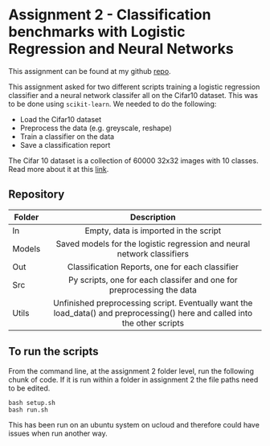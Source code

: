 
# Assignment 2 - Classification benchmarks with Logistic Regression and Neural Networks

This assignment can be found at my github [repo](https://github.com/ameerwald/cds_vis_exam_assignment2).

This assignment asked for two different scripts training a logistic regression classifier and a neural network classifer all on the Cifar10 dataset. This was to be done using ```scikit-learn```. We needed to do the following:

- Load the Cifar10 dataset
- Preprocess the data (e.g. greyscale, reshape)
- Train a classifier on the data
- Save a classification report

The Cifar 10 dataset is a collection of 60000 32x32 images with 10 classes. Read more about it at this [link](https://www.cs.toronto.edu/~kriz/cifar.html).

## Repository 

| Folder         | Description          
| ------------- |:-------------:
| In      | Empty, data is imported in the script 
| Models  | Saved models for the logistic regression and neural network classifiers      
| Out  | Classification Reports, one for each classifier    
| Src  | Py scripts, one for each classifer and one for preprocessing the data    
| Utils  | Unfinished preprocessing script. Eventually want the load_data() and preprocessing() here and called into the other scripts

## To run the scripts 

From the command line, at the assignment 2 folder level, run the following chunk of code. If it is run within a folder in assignment 2 the file paths need to be edited. 
``` 
bash setup.sh
bash run.sh
```

This has been run on an ubuntu system on ucloud and therefore could have issues when run another way. 
